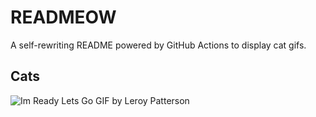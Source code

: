 # READMEOW

A self-rewriting README powered by GitHub Actions to display cat gifs.

## Cats

![Im Ready Lets Go GIF by Leroy Patterson](https://media4.giphy.com/media/CjmvTCZf2U3p09Cn0h/200.gif?cid=9acd02daraz9q1xnur50zysopf74t5mfudth45juav064j1c&ep=v1_gifs_search&rid=200.gif&ct=g)

